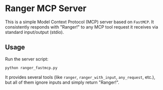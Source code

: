 # Ranger MCP Server

This is a simple Model Context Protocol (MCP) server based on `FastMCP`.
It consistently responds with "Ranger!" to any MCP tool request it receives via standard input/output (stdio).

## Usage

Run the server script:

```bash
python ranger_fastmcp.py
```

It provides several tools (like `ranger`, `ranger_with_input`, `any_request`, etc.), but all of them ignore inputs and simply return "Ranger!".
